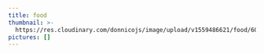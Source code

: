 ```yaml
---
title: food
thumbnail: >-
  https://res.cloudinary.com/donnicojs/image/upload/v1559486621/food/60876246_431315244082998_8317969823933923328_o.jpg_e1nuol.jpg
pictures: []
---
```


